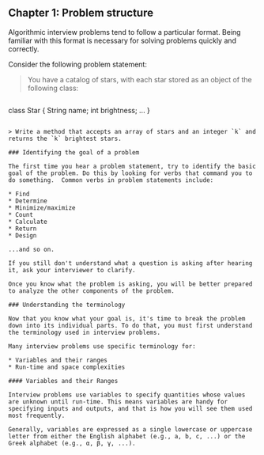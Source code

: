 ## Chapter 1: Problem structure

Algorithmic interview problems tend to follow a particular format. Being familiar with this format is necessary for solving problems quickly and correctly.

Consider the following problem statement:

> You have a catalog of stars, with each star stored as an object of the following class:

>```
class Star {
    String name;
    int brightness;
    ...
}
```

> Write a method that accepts an array of stars and an integer `k` and returns the `k` brightest stars.

### Identifying the goal of a problem

The first time you hear a problem statement, try to identify the basic goal of the problem. Do this by looking for verbs that command you to do something.  Common verbs in problem statements include:

* Find
* Determine
* Minimize/maximize
* Count
* Calculate
* Return
* Design

...and so on.

If you still don't understand what a question is asking after hearing it, ask your interviewer to clarify.

Once you know what the problem is asking, you will be better prepared to analyze the other components of the problem.

### Understanding the terminology

Now that you know what your goal is, it's time to break the problem down into its individual parts. To do that, you must first understand the terminology used in interview problems.

Many interview problems use specific terminology for:

* Variables and their ranges
* Run-time and space complexities

#### Variables and their Ranges

Interview problems use variables to specify quantities whose values are unknown until run-time. This means variables are handy for specifying inputs and outputs, and that is how you will see them used most frequently.

Generally, variables are expressed as a single lowercase or uppercase letter from either the English alphabet (e.g., a, b, c, ...) or the Greek alphabet (e.g., α, β, γ, ...).

